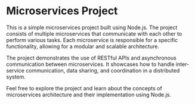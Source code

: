# Microservices Project

This is a simple microservices project built using Node.js. The project consists of multiple microservices that communicate with each other to perform various tasks. Each microservice is responsible for a specific functionality, allowing for a modular and scalable architecture.

The project demonstrates the use of RESTful APIs and asynchronous communication between microservices. It showcases how to handle inter-service communication, data sharing, and coordination in a distributed system.

Feel free to explore the project and learn about the concepts of microservices architecture and their implementation using Node.js.
